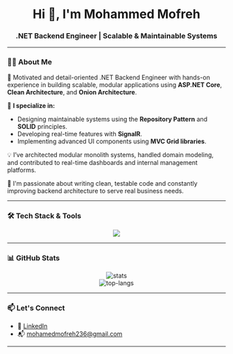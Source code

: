<h1 align="center">Hi 👋, I'm Mohammed Mofreh</h1>
<h3 align="center">.NET Backend Engineer | Scalable & Maintainable Systems</h3>

---

### 👨‍💻 About Me

🎯 Motivated and detail-oriented .NET Backend Engineer with hands-on experience in building scalable, modular applications using **ASP.NET Core**, **Clean Architecture**, and **Onion Architecture**.

🧠 **I specialize in:**
- Designing maintainable systems using the **Repository Pattern** and **SOLID** principles.
- Developing real-time features with **SignalR**.
- Implementing advanced UI components using **MVC Grid libraries**.

💡 I’ve architected modular monolith systems, handled domain modeling, and contributed to real-time dashboards and internal management platforms.

💬 I'm passionate about writing clean, testable code and constantly improving backend architecture to serve real business needs.

---

### 🛠️ Tech Stack & Tools

<p align="center">
  <img src="https://skillicons.dev/icons?i=dotnet,csharp,cs,html,css,js,react,git,github,mysql,vscode,visualstudio" />
</p>

---

### 📊 GitHub Stats

<p align="center">
  <img src="https://github-readme-stats.vercel.app/api?username=MohammedMofreh&show_icons=true&theme=tokyonight&hide_border=true" alt="stats" />
  <br/>
  <img src="https://github-readme-stats.vercel.app/api/top-langs/?username=MohammedMofreh&layout=compact&theme=tokyonight&hide_border=true" alt="top-langs" />
</p>

---

### 📫 Let's Connect

- 💼 [LinkedIn](https://www.linkedin.com/in/mohammed-saad-el-din-7a98181b6/)
- 📬 mohamedmofreh236@gmail.com

---
